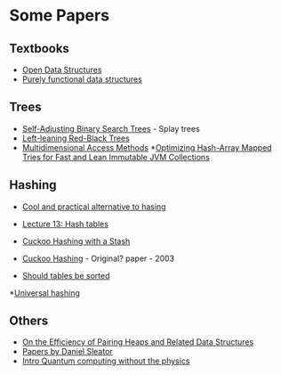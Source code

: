 # Some Papers

## Textbooks

* [Open Data Structures](http://opendatastructures.org/)
* [Purely functional data structures](https://www.cs.cmu.edu/~rwh/theses/okasaki.pdf)

## Trees

* [Self-Adjusting Binary Search Trees](https://www.cs.cmu.edu/~sleator/papers/self-adjusting.pdf) - Splay trees
* [Left-leaning Red-Black Trees](https://www.cs.princeton.edu/~rs/talks/LLRB/LLRB.pdf)
* [Multidimensional Access Methods](http://web.eecs.umich.edu/~jag/eecs584/papers/multidim_index.pdf)
*[Optimizing Hash-Array Mapped Tries for
Fast and Lean Immutable JVM Collections](https://michael.steindorfer.name/publications/oopsla15.pdf)

## Hashing
* [Cool and practical alternative to hasing](http://www.ru.is/faculty/ulfar/CuckooHash.pdf)
* [Lecture 13: Hash tables](http://www.cs.cornell.edu/courses/cs3110/2014fa/lectures/13/lec13.html)
* [Cuckoo Hashing with a Stash](http://citeseerx.ist.psu.edu/viewdoc/summary?doi=10.1.1.152.685)
* [Cuckoo Hashing](http://www.di.ens.fr/~vergnaud/algo0910/Cuckoo.pdf) - Original? paper - 2003

* [Should tables be sorted](https://www.cs.umd.edu/users/gasarch/TOPICS/ramsey/tables.pdf)

*[Universal hashing](https://en.wikipedia.org/wiki/Universal_hashing)
## Others

* [On the Efficiency of Pairing Heaps and Related Data
Structures](http://www.uqac.ca/azinflou/Fichiers840/EfficiencyPairingHeap.pdf)
* [Papers by Daniel Sleator](https://www.cs.cmu.edu/~sleator/papers/)
* [Intro Quantum computing without the physics](https://arxiv.org/abs/1708.03684)

